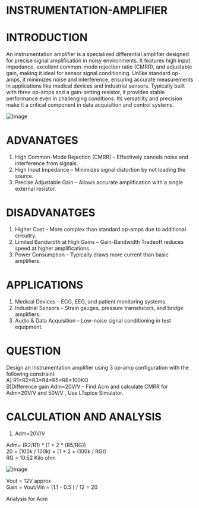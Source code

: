 # INSTRUMENTATION-AMPLIFIER  
# INTRODUCTION  
An instrumentation amplifier is a specialized differential amplifier designed for precise signal amplification in noisy environments. It features high input impedance, excellent common-mode rejection ratio (CMRR), and adjustable gain, making it ideal for sensor signal conditioning. Unlike standard op-amps, it minimizes noise and interference, ensuring accurate measurements in applications like medical devices and industrial sensors. Typically built with three op-amps and a gain-setting resistor, it provides stable performance even in challenging conditions. Its versatility and precision make it a critical component in data acquisition and control systems.  

![Image](https://github.com/user-attachments/assets/a3b6301c-7963-4cf3-ac09-4b40c27d5538)  

# ADVANATGES  
1. High Common-Mode Rejection (CMRR) – Effectively cancels noise and interference from signals.
2. High Input Impedance – Minimizes signal distortion by not loading the source.
3. Precise Adjustable Gain – Allows accurate amplification with a single external resistor.

# DISADVANATGES  
1. Higher Cost – More complex than standard op-amps due to additional circuitry.
2. Limited Bandwidth at High Gains – Gain-Bandwidth Tradeoff reduces speed at higher amplifications.
3. Power Consumption – Typically draws more current than basic amplifiers.

# APPLICATIONS  
1. Medical Devices – ECG, EEG, and patient monitoring systems.
2. Industrial Sensors – Strain gauges, pressure transducers, and bridge amplifiers.
3. Audio & Data Acquisition – Low-noise signal conditioning in test equipment.

# QUESTION  
Design an Instrumentation amplifier using 3 op-amp configuration with the following constraint  
A) R1=R2=R3=R4=R5=R6=100KΩ  
B)Difference gain Adm=20V/V - Find Acm and calculate CMRR for Adm=20V/V and 50V/V , Use LTspice Simulator.  

# CALCULATION AND ANALYSIS  

1) Adm=20V/V

Adm= (R2/R1) * (1 + 2 * (R5/RG))  
20 = (100k / 100k) × (1 + 2 × (100k / RG))  
RG = 10.52 Kilo ohm  

![Image](https://github.com/user-attachments/assets/122381c3-7ef5-4696-9f08-005eb0a73501)  

Vout = 12V approx  
Gain = Vout/Vin = (1.1 - 0.5 ) / 12 = 20  

Analysis for Acm  







